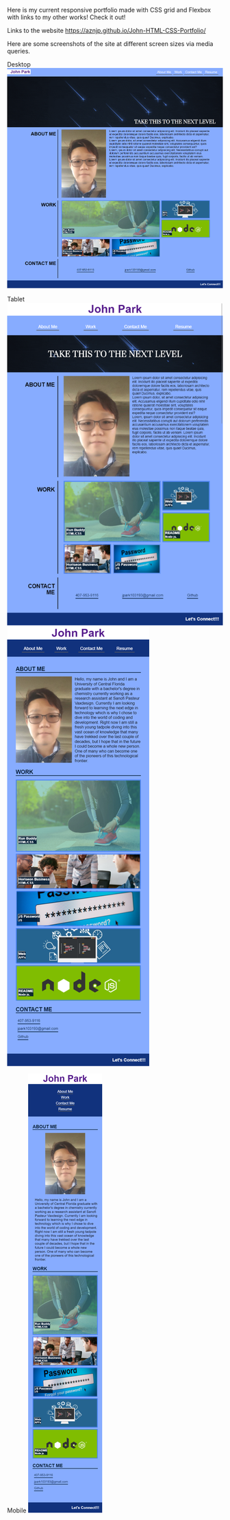 Here is my current responsive portfolio made with CSS grid and Flexbox with links to my other works!
Check it out!

Links to the website
https://aznjp.github.io/John-HTML-CSS-Portfolio/


Here are some screenshots of the site at different screen sizes via media queries.

Desktop
<img src= "./assets/images/screenshot-1.png">

Tablet
<img src= "./assets/images/screenshot-2.png">
<img src= "./assets/images/screenshot-3.png">

Mobile
<img src= "./assets/images/screenshot-4.png">